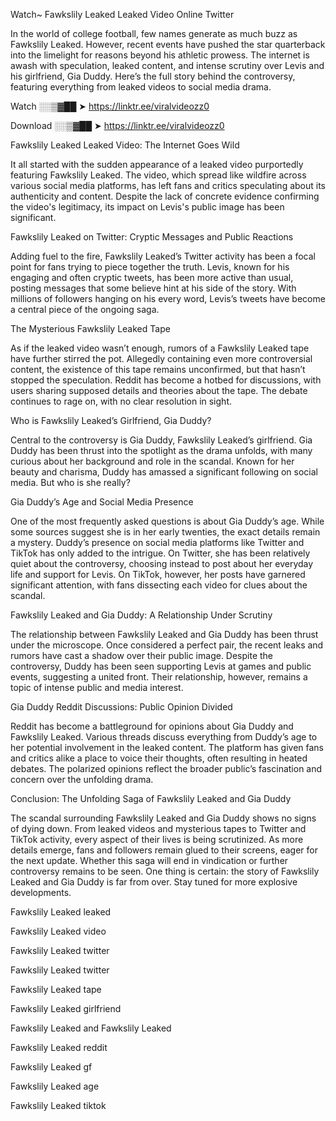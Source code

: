 Watch~ Fawkslily Leaked Leaked Video Online Twitter

In the world of college football, few names generate as much buzz as Fawkslily Leaked. However, recent events have pushed the star quarterback into the limelight for reasons beyond his athletic prowess. The internet is awash with speculation, leaked content, and intense scrutiny over Levis and his girlfriend, Gia Duddy. Here’s the full story behind the controversy, featuring everything from leaked videos to social media drama.

Watch ░░▒▓██ ➤ https://linktr.ee/viralvideozz0

Download ░░▒▓██ ➤ https://linktr.ee/viralvideozz0

Fawkslily Leaked Leaked Video: The Internet Goes Wild

It all started with the sudden appearance of a leaked video purportedly featuring Fawkslily Leaked. The video, which spread like wildfire across various social media platforms, has left fans and critics speculating about its authenticity and content. Despite the lack of concrete evidence confirming the video's legitimacy, its impact on Levis's public image has been significant.

Fawkslily Leaked on Twitter: Cryptic Messages and Public Reactions

Adding fuel to the fire, Fawkslily Leaked’s Twitter activity has been a focal point for fans trying to piece together the truth. Levis, known for his engaging and often cryptic tweets, has been more active than usual, posting messages that some believe hint at his side of the story. With millions of followers hanging on his every word, Levis’s tweets have become a central piece of the ongoing saga.

The Mysterious Fawkslily Leaked Tape

As if the leaked video wasn’t enough, rumors of a Fawkslily Leaked tape have further stirred the pot. Allegedly containing even more controversial content, the existence of this tape remains unconfirmed, but that hasn’t stopped the speculation. Reddit has become a hotbed for discussions, with users sharing supposed details and theories about the tape. The debate continues to rage on, with no clear resolution in sight.

Who is Fawkslily Leaked’s Girlfriend, Gia Duddy?

Central to the controversy is Gia Duddy, Fawkslily Leaked’s girlfriend. Gia Duddy has been thrust into the spotlight as the drama unfolds, with many curious about her background and role in the scandal. Known for her beauty and charisma, Duddy has amassed a significant following on social media. But who is she really?

Gia Duddy’s Age and Social Media Presence

One of the most frequently asked questions is about Gia Duddy’s age. While some sources suggest she is in her early twenties, the exact details remain a mystery. Duddy’s presence on social media platforms like Twitter and TikTok has only added to the intrigue. On Twitter, she has been relatively quiet about the controversy, choosing instead to post about her everyday life and support for Levis. On TikTok, however, her posts have garnered significant attention, with fans dissecting each video for clues about the scandal.

Fawkslily Leaked and Gia Duddy: A Relationship Under Scrutiny

The relationship between Fawkslily Leaked and Gia Duddy has been thrust under the microscope. Once considered a perfect pair, the recent leaks and rumors have cast a shadow over their public image. Despite the controversy, Duddy has been seen supporting Levis at games and public events, suggesting a united front. Their relationship, however, remains a topic of intense public and media interest.

Gia Duddy Reddit Discussions: Public Opinion Divided

Reddit has become a battleground for opinions about Gia Duddy and Fawkslily Leaked. Various threads discuss everything from Duddy’s age to her potential involvement in the leaked content. The platform has given fans and critics alike a place to voice their thoughts, often resulting in heated debates. The polarized opinions reflect the broader public’s fascination and concern over the unfolding drama.

Conclusion: The Unfolding Saga of Fawkslily Leaked and Gia Duddy

The scandal surrounding Fawkslily Leaked and Gia Duddy shows no signs of dying down. From leaked videos and mysterious tapes to Twitter and TikTok activity, every aspect of their lives is being scrutinized. As more details emerge, fans and followers remain glued to their screens, eager for the next update. Whether this saga will end in vindication or further controversy remains to be seen. One thing is certain: the story of Fawkslily Leaked and Gia Duddy is far from over. Stay tuned for more explosive developments.

Fawkslily Leaked leaked

Fawkslily Leaked video

Fawkslily Leaked twitter

Fawkslily Leaked twitter

Fawkslily Leaked tape

Fawkslily Leaked girlfriend

Fawkslily Leaked and Fawkslily Leaked

Fawkslily Leaked reddit

Fawkslily Leaked gf

Fawkslily Leaked age

Fawkslily Leaked tiktok